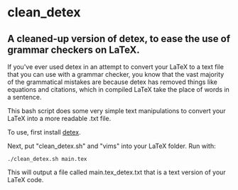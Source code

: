 # clean_detex
## A cleaned-up version of detex, to ease the use of grammar checkers on LaTeX.

If you've ever used detex in an attempt to convert your LaTeX to a text file that you can use with a grammar checker, you know that the vast majority of the grammatical mistakes are because detex has removed things like equations and citations, which in compiled LaTeX take the place of words in a sentence.

This bash script does some very simple text manipulations to convert your LaTeX into a more readable .txt file. 


To use, first install [detex](https://ctan.org/pkg/detex?lang=en).

Next, put "clean_detex.sh" and "vims" into your LaTeX folder. Run with:

```
./clean_detex.sh main.tex
```

This will output a file called main.tex_detex.txt that is a text version of your LaTeX code.
